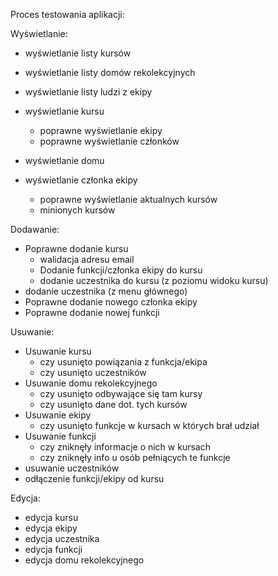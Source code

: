 Proces testowania aplikacji:

Wyświetlanie:
  - wyświetlanie listy kursów
  - wyświetlanie listy domów rekolekcyjnych
  - wyświetlanie listy ludzi z ekipy
  
  - wyświetlanie kursu
    - poprawne wyświetlanie ekipy
    - poprawne wyświetlanie członków
  - wyświetlanie domu
  - wyświetlanie członka ekipy
    - poprawne wyświetlanie aktualnych kursów
    - minionych kursów

Dodawanie:
  - Poprawne dodanie kursu
    - walidacja adresu email
    - Dodanie funkcji/członka ekipy do kursu
    - dodanie uczestnika do kursu (z poziomu widoku kursu)
  - dodanie uczestnika (z menu głównego)
  - Poprawne dodanie nowego członka ekipy
  - Poprawne dodanie nowej funkcji
  
Usuwanie:
  - Usuwanie kursu
    - czy usunięto powiązania z funkcja/ekipa
    - czy usunięto uczestników
  - Usuwanie domu rekolekcyjnego
    - czy usunięto odbywające się tam kursy
    - czy usunięto dane dot. tych kursów
  - Usuwanie ekipy
    - czy usunięto funkcje w kursach w których brał udział
  - Usuwanie funkcji
    - czy zniknęły informacje o nich w kursach
    - czy zniknęły info u osób pełniących te funkcje
  - usuwanie uczestników
  - odłączenie funkcji/ekipy od kursu  

Edycja:
  - edycja kursu
  - edycja ekipy
  - edycja uczestnika
  - edycja funkcji
  - edycja domu rekolekcyjnego
